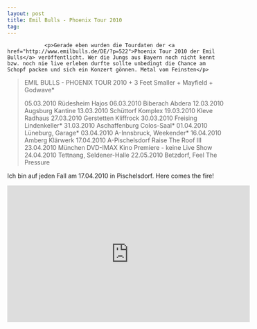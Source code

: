 ```yaml
---
layout: post
title: Emil Bulls - Phoenix Tour 2010
tag: 
---
```



                <p>Gerade eben wurden die Tourdaten der <a href="http://www.emilbulls.de/DE/?p=522">Phoenix Tour 2010 der Emil Bulls</a> veröffentlicht. Wer die Jungs aus Bayern noch nicht kennt bzw. noch nie live erleben durfte sollte unbedingt die Chance am Schopf packen und sich ein Konzert gönnen. Metal vom Feinsten</p>
<blockquote>EMIL BULLS - PHOENIX TOUR 2010
+ 3 Feet Smaller + Mayfield + Godwave*

05.03.2010 Rüdesheim Hajos
06.03.2010 Biberach Abdera
12.03.2010 Augsburg Kantine
13.03.2010 Schüttorf Komplex
19.03.2010 Kleve Radhaus
27.03.2010 Gerstetten Kliffrock
30.03.2010 Freising Lindenkeller*
31.03.2010 Aschaffenburg Colos-Saal*
01.04.2010 Lüneburg, Garage*
03.04.2010 A-Innsbruck, Weekender*
16.04.2010 Amberg Klärwerk
17.04.2010 A-Pischelsdorf Raise The Roof III
23.04.2010 München DVD-IMAX Kino Premiere - keine Live Show
24.04.2010 Tettnang, Seldener-Halle
22.05.2010 Betzdorf, Feel The Pressure</blockquote>
<p>Ich bin auf jeden Fall am 17.04.2010 in Pischelsdorf. Here comes the fire!</p>
<iframe width="560" height="315" src="https://www.youtube.com/embed/zJoqPGTEvIc" frameborder="0" allowfullscreen></iframe>
            
